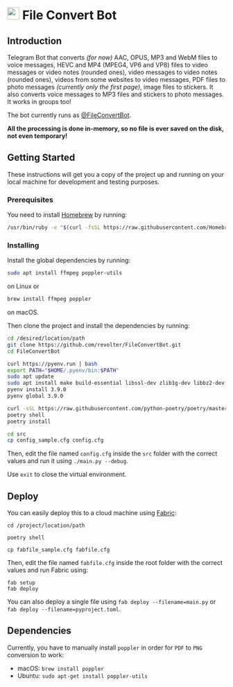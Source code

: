 # <img src="/images/logo.png" width="28"/> File Convert Bot

## Introduction

Telegram Bot that converts _(for now)_ AAC, OPUS, MP3 and WebM files to voice
messages, HEVC and MP4 (MPEG4, VP6 and VP8) files to video messages or video
notes (rounded ones), video messages to video notes (rounded ones), videos from
some websites to video messages, PDF files to photo messages _(currently only
the first page)_, image files to stickers. It also converts voice messages to
MP3 files and stickers to photo messages. It works in groups too!

The bot currently runs as [@FileConvertBot](https://t.me/FileConvertBot).

**All the processing is done in-memory, so no file is ever saved on the disk,
not even temporary!**

## Getting Started

These instructions will get you a copy of the project up and running on your
local machine for development and testing purposes.

### Prerequisites

You need to install [Homebrew](https://brew.sh) by running:

```sh
/usr/bin/ruby -e "$(curl -fsSL https://raw.githubusercontent.com/Homebrew/install/master/install)"
```

### Installing

Install the global dependencies by running:

```sh
sudo apt install ffmpeg poppler-utils
```

on Linux or

```sh
brew install ffmpeg poppler
```

on macOS.

Then clone the project and install the dependencies by running:

```sh
cd /desired/location/path
git clone https://github.com/revolter/FileConvertBot.git
cd FileConvertBot

curl https://pyenv.run | bash
export PATH="$HOME/.pyenv/bin:$PATH"
sudo apt update
sudo apt install make build-essential libssl-dev zlib1g-dev libbz2-dev libreadline-dev libsqlite3-dev wget curl llvm libncursesw5-dev xz-utils tk-dev libxml2-dev libxmlsec1-dev libffi-dev liblzma-dev
pyenv install 3.9.0
pyenv global 3.9.0

curl -sSL https://raw.githubusercontent.com/python-poetry/poetry/master/install-poetry.py | python -
poetry shell
poetry install

cd src
cp config_sample.cfg config.cfg
```

Then, edit the file named `config.cfg` inside the `src` folder with the correct
values and run it using `./main.py --debug`.

Use `exit` to close the virtual environment.

## Deploy

You can easily deploy this to a cloud machine using
[Fabric](http://fabfile.org):

```
cd /project/location/path

poetry shell

cp fabfile_sample.cfg fabfile.cfg
```

Then, edit the file named `fabfile.cfg` inside the root folder with the correct
values and run Fabric using:

```
fab setup
fab deploy
```

You can also deploy a single file using `fab deploy --filename=main.py` or `fab
deploy --filename=pyproject.toml`.

## Dependencies

Currently, you have to manually install `poppler` in order for `PDF` to `PNG`
conversion to work:

- macOS: `brew install poppler`
- Ubuntu: `sudo apt-get install poppler-utils`
